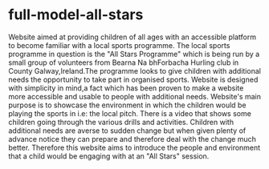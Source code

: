 # full-model-all-stars
Website aimed at providing children of all ages with an accessible platform to become familiar with a local sports programme.
The local sports programme in question is the "All Stars Programme" which is being run by a small group of volunteers from Bearna Na bhForbacha Hurling club in County Galway,Ireland.The programme looks to give children with additional needs the opportunity to take part in organised sports.
Website is designed with simplicity in mind,a fact which has been proven to make a website more accessible and usable to people with additional needs. Website's main purpose is to showcase the environment in which the children would be playing the sports in i.e: the local pitch. 
There is a video that shows some children going through the various drills and activities.
Children with additional needs are averse to sudden change but when given plenty of advance notice they can prepare and therefore deal with the change much better.
Therefore this website aims to introduce the people and environment that a child would be engaging with at an "All Stars" session. 
